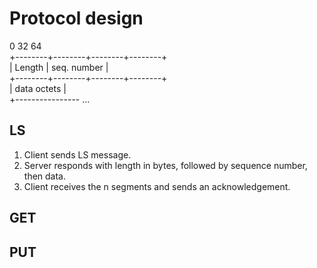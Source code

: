 # Protocol design

0                32                64  
+--------+--------+--------+--------+  
|      Length     |    seq. number  |  
+--------+--------+--------+--------+  
|            data octets            |  
+---------------- ...                   


## LS

1. Client sends LS message.
2. Server responds with length in bytes, followed by sequence number, then data.
3. Client receives the n segments and sends an acknowledgement.


## GET



## PUT
